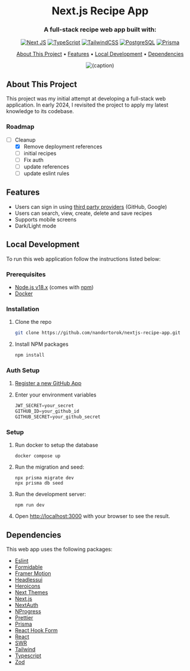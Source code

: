 <h1 align="center">Next.js Recipe App</h1>
<h3 align="center">A full-stack recipe web app built with: </h3>
<div align="center">

[![Next JS](https://img.shields.io/badge/Next.js%2012-black?style=for-the-badge&logo=next.js&logoColor=white)](https://nextjs.org)
[![TypeScript](https://img.shields.io/badge/typescript-%23007ACC.svg?style=for-the-badge&logo=typescript&logoColor=white)](https://www.typescriptlang.org)
[![TailwindCSS](https://img.shields.io/badge/tailwindcss-%2338BDF8.svg?style=for-the-badge&logo=tailwind-css&logoColor=white)](https://tailwindcss.com)
[![PostgreSQL](https://img.shields.io/badge/postgresql-%23316192.svg?style=for-the-badge&logo=postgresql&logoColor=white)](https://www.postgresql.org)
[![Prisma](https://img.shields.io/badge/prisma-3982CE?style=for-the-badge&logo=Prisma&logoColor=white)](https://www.prisma.io)

</div>

<p align="center">
  <a href="#about-this-project">About This Project</a> •
  <a href="#features">Features</a> •
  <a href="#local-development">Local Development</a> •
  <a href="#dependencies">Dependencies</a>
</p>

<div align="center">

![(caption)](resource/showcase.gif)

</div>

## About This Project
This project was my initial attempt at developing a full-stack web application. In early 2024, I revisited the project to apply my latest knowledge to its codebase.

### Roadmap
- [ ] Cleanup
   * [x] Remove deployment references
   * [ ] initial recipes
   * [ ] Fix auth
   * [ ] update references
   * [ ] update eslint rules 

## Features

- Users can sign in using [third party providers](https://next-auth.js.org/v3/configuration/providers) (GitHub, Google)
- Users can search, view, create, delete and save recipes
- Supports mobile screens
- Dark/Light mode

## Local Development

To run this web application follow the instructions listed below:

### Prerequisites

- [Node.js v18.x](https://nodejs.org/en/) (comes with [npm](http://npmjs.com))
- [Docker](https://www.docker.com/)

### Installation

1. Clone the repo
   ```bash
   git clone https://github.com/nandortorok/nextjs-recipe-app.git
   ```
2. Install NPM packages
   ```bash
   npm install
   ```

### Auth Setup
1. [Register a new GitHub App](https://github.com/settings/apps)

2. Enter your environment variables

   ```js
   JWT_SECRET=your_secret
   GITHUB_ID=your_github_id
   GITHUB_SECRET=your_github_secret
   ```

### Setup

1. Run docker to setup the database

   ```
   docker compose up
   ```

2. Run the migration and seed:

   ```
   npx prisma migrate dev
   npx prisma db seed
   ```

3. Run the development server:

   ```
   npm run dev
   ```

4. Open [http://localhost:3000](http://localhost:3000) with your browser to see the result.

## Dependencies

This web app uses the following packages:

- [Eslint](https://eslint.org)
- [Formidable](https://github.com/node-formidable/formidable)
- [Framer Motion](https://www.framer.com/motion)
- [Headlessui](https://headlessui.com)
- [Heroicons](https://heroicons.com)
- [Next Themes](https://github.com/pacocoursey/next-themes)
- [Next.js](https://nextjs.org)
- [NextAuth](https://next-auth.js.org)
- [NProgress](https://github.com/rstacruz/nprogress)
- [Prettier](https://prettier.io)
- [Prisma](https://www.prisma.io)
- [React Hook Form](https://react-hook-form.com)
- [React](https://github.com/facebook/react)
- [SWR](https://swr.vercel.app)
- [Tailwind](https://tailwindcss.com)
- [Typescript](https://www.typescriptlang.org)
- [Zod](https://zod.dev)
